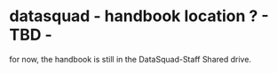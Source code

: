 # datasquad - handbook location ? - TBD - 

for now, the handbook is still in the DataSquad-Staff Shared drive.
